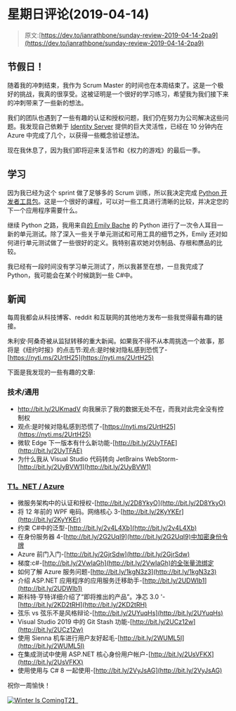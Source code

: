# 星期日评论(2019-04-14)

> 原文:[https://dev.to/ianrathbone/sunday-review-2019-04-14-2pa9](https://dev.to/ianrathbone/sunday-review-2019-04-14-2pa9)

## [](#holidays)节假日！

随着我的冲刺结束，我作为 Scrum Master 的时间也在本周结束了。这是一个极好的挑战，我真的很享受。这被证明是一个很好的学习练习，希望我为我们接下来的冲刺带来了一些新的想法。

我们的团队也遇到了一些有趣的认证和授权问题，我们仍在努力为公司解决这些问题。我发现自己依赖于 [Identity Server](https://github.com/IdentityServer/IdentityServer4) 提供的巨大灵活性，已经在 10 分钟内在 Azure 中完成了几个，以获得一些概念验证想法。

现在我休息了，因为我们即将迎来复活节和《权力的游戏》的最后一季。

## [](#learning)学习

因为我已经为这个 sprint 做了足够多的 Scrum 训练，所以我决定完成 [Python 开发者工具包](https://app.pluralsight.com/library/courses/python-developers-toolkit)。这是一个很好的课程，可以对一些工具进行清晰的比较，并决定您的下一个应用程序需要什么。

继续 Python 之路，我用来自[的 Emily Bache](https://twitter.com/emilybache?lang=en) 的 Python 进行了一次令人耳目一新的单元测试。除了深入一些关于单元测试和可用工具的细节之外，Emily 还对如何进行单元测试做了一些很好的定义。我特别喜欢她对仿制品、存根和赝品的比较。

我已经有一段时间没有学习单元测试了，所以我甚至在想，一旦我完成了 Python，我可能会在某个时候跳到一些 C#中。

## [](#the-news)新闻

每周我都会从科技博客、reddit 和互联网的其他地方发布一些我觉得最有趣的链接。

朱利安·阿桑奇被从监狱转移的重大新闻。如果我不得不从本周挑选一个故事，那将是《纽约时报》的点击节:观点:是时候对隐私感到恐慌了-[https://nyti.ms/2UrtH25](https://nyti.ms/2UrtH25)

下面是我发现的一些有趣的文章:

### [](#technology-general)技术/通用

*   http://bit.ly/2UKmadV 向我展示了我的数据无处不在，而我对此完全没有控制权
*   观点:是时候对隐私感到恐慌了-[https://nyti.ms/2UrtH25](https://nyti.ms/2UrtH25)
*   微软 Edge 下一版本有什么新功能-[http://bit.ly/2UyTFAE](http://bit.ly/2UyTFAE)
*   为什么我从 Visual Studio 代码转向 JetBrains WebStorm-[http://bit.ly/2UyBVW1](http://bit.ly/2UyBVW1)

### [T1。NET / Azure](#net-azure)

*   微服务架构中的认证和授权-[http://bit.ly/2D8YkyO](http://bit.ly/2D8YkyO)
*   将 12 年前的 WPF 电码。网络核心 3-[http://bit.ly/2KyYKEr](http://bit.ly/2KyYKEr)
*   约束 C#中的泛型-[http://bit.ly/2v4L4Xb](http://bit.ly/2v4L4Xb)
*   在身份服务器 4-[http://bit.ly/2G2UqI9](http://bit.ly/2G2UqI9)中加密身份令牌
*   Azure 前门入门-[http://bit.ly/2GjrSdw](http://bit.ly/2GjrSdw)
*   梯度:c#-[http://bit.ly/2VwIaGh](http://bit.ly/2VwIaGh)的全张量流绑定
*   如何了解 Azure 服务问题-[http://bit.ly/1kgN3z3](http://bit.ly/1kgN3z3)
*   介绍 ASP.NET 应用程序的应用服务迁移助手-[http://bit.ly/2UDWIb1](http://bit.ly/2UDWIb1)
*   斯科特·亨特详细介绍了“即将推出的产品”。净芯 3.0 '-[http://bit.ly/2KD2tRH](http://bit.ly/2KD2tRH)
*   弦乐 vs 弦乐不是风格辩论-[http://bit.ly/2UYuqHs](http://bit.ly/2UYuqHs)
*   Visual Studio 2019 中的 Git Stash 功能-[http://bit.ly/2UCz12w](http://bit.ly/2UCz12w)
*   使用 Sienna 机车进行用户友好起毛-[http://bit.ly/2WUML5I](http://bit.ly/2WUML5I)
*   在集成测试中使用 ASP.NET 核心身份用户帐户-[http://bit.ly/2UsVFKX](http://bit.ly/2UsVFKX)
*   使用使用与 C# 8 一起使用-[http://bit.ly/2VyJsAG](http://bit.ly/2VyJsAG)

祝你一周愉快！

[![Winter Is Coming](../Images/28a98fd89aea3ae926f892f5a537dead.png "Winter Is Coming")T2】](https://res.cloudinary.com/practicaldev/image/fetch/s--5N7lkoOZ--/c_limit%2Cf_auto%2Cfl_progressive%2Cq_auto%2Cw_880/https://df0179xsabjj8.cloudfront.net/huge/995799_j2m5vniiv1hfcpud9q4a70n2s1_103152544)